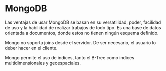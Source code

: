 # MongoDB

Las ventajas de usar MongoDB se basan en su versatilidad, poder, facilidad de uso y la habilidad de realizar trabajos de todo tipo. Es una base de datos orientada a documentos, donde estos no tienen ningún esquema definido.

Mongo no soporta joins desde el servidor. De ser necesario, el usuario lo deber hacer en el cliente.

Mongo permite el uso de indices, tanto el B-Tree como indices multidimensionales y geoespaciales.

